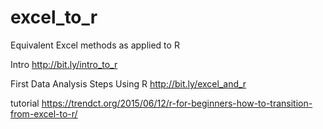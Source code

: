 # excel_to_r
Equivalent Excel methods as applied to R

Intro
http://bit.ly/intro_to_r

First Data Analysis Steps Using R 
http://bit.ly/excel_and_r

tutorial
https://trendct.org/2015/06/12/r-for-beginners-how-to-transition-from-excel-to-r/
